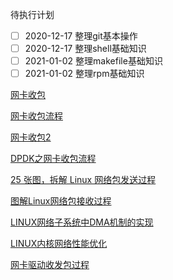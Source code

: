 待执行计划

- [ ] 2020-12-17 
  整理git基本操作
- [ ] 2020-12-17
  整理shell基础知识
- [ ] 2021-01-02
  整理makefile基础知识
- [ ] 2021-01-02
  整理rpm基础知识
  
 [网卡收包](https://blog.csdn.net/weixin_44062361/article/details/108725060?utm_medium=distribute.pc_relevant.none-task-blog-2%7Edefault%7EBlogCommendFromMachineLearnPai2%7Edefault-1.baidujs&depth_1-utm_source=distribute.pc_relevant.none-task-blog-2%7Edefault%7EBlogCommendFromMachineLearnPai2%7Edefault-1.baidujs)

[网卡收包流程](https://cloud.tencent.com/developer/article/1030881?from=article.detail.1628161)

[网卡收包2](https://www.cnblogs.com/muahao/p/10861771.html)

[DPDK之网卡收包流程](https://zhuanlan.zhihu.com/p/65424382)

[25 张图，拆解 Linux 网络包发送过程](https://cloud.tencent.com/developer/article/1836743?from=article.detail.1836742)

[图解Linux网络包接收过程](https://cloud.tencent.com/developer/article/1757691?from=article.detail.1030881)

[LINUX网络子系统中DMA机制的实现](https://cloud.tencent.com/developer/article/1628161)

[LINUX内核网络性能优化](http://kerneltravel.net/blog/2021/ljr_network17/)

[网卡驱动收发包过程](https://blog.csdn.net/hz5034/article/details/79794615?utm_source=copy)

